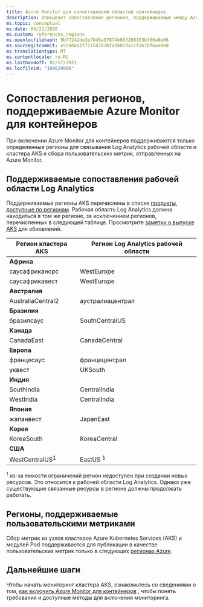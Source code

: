 ```yaml
---
title: Azure Monitor для сопоставлений областей контейнеров
description: Описывает сопоставления регионов, поддерживаемые между Azure Monitor для контейнеров, Log Analytics рабочей области и настраиваемых метрик.
ms.topic: conceptual
ms.date: 09/22/2020
ms.custom: references_regions
ms.openlocfilehash: 9b77242de3e7845a97874b663266103bf00a8e66
ms.sourcegitcommit: e559daa1f7115d703bfa1b87da1cf267bf6ae9e8
ms.translationtype: MT
ms.contentlocale: ru-RU
ms.lasthandoff: 02/17/2021
ms.locfileid: "100624906"
---
```

# <a name="region-mappings-supported-by-azure-monitor-for-containers"></a>Сопоставления регионов, поддерживаемые Azure Monitor для контейнеров

 При включении Azure Monitor для контейнеров поддерживаются только определенные регионы для связывания Log Analytics рабочей области и кластера AKS и сбора пользовательских метрик, отправленных на Azure Monitor.

## <a name="log-analytics-workspace-supported-mappings"></a>Поддерживаемые сопоставления рабочей области Log Analytics

Поддерживаемые регионы AKS перечислены в списке [продукты, доступные по регионам](https://azure.microsoft.com/global-infrastructure/services/?products=kubernetes-service). Рабочая область Log Analytics должна находиться в том же регионе, за исключением регионов, перечисленных в следующей таблице. Просмотрите [заметки о выпуске AKS](https://github.com/Azure/AKS/releases) для обновлений.


|**Регион кластера AKS** | **Регион Log Analytics рабочей области** |
|-----------------------|------------------------------------|
|**Африка** | |
|саусафриканорс |WestEurope |
|саусафрикавест |WestEurope |
|**Австралия** | |
|AustraliaCentral2 |аустралиацентрал |
|**Бразилия** | |
|бразилсаус | SouthCentralUS |
|**Канада** ||
|CanadaEast |CanadaCentral |
|**Европа** | |
|францесаус |францецентрал |
|уквест |UKSouth |
|**Индия** | |
|SouthIndia |CentralIndia |
|WestIndia |CentralIndia |
|**Япония** | |
|жапанвест |JapanEast |
|**Корея** | |
|KoreaSouth |KoreaCentral |
|**США** | |
|WestCentralUS<sup>1</sup>|EastUS <sup>1</sup>|


<sup>1</sup> из-за емкости ограничений регион недоступен при создании новых ресурсов. Это относится к рабочей области Log Analytics. Однако уже существующие связанные ресурсы в регионе должны продолжать работать.

## <a name="custom-metrics-supported-regions"></a>Регионы, поддерживаемые пользовательскими метриками

Сбор метрик из узлов кластеров Azure Kubernetes Services (AKS) и модулей Pod поддерживается для публикации в качестве пользовательских метрик только в следующих [регионах Azure](../essentials/metrics-custom-overview.md#supported-regions).

## <a name="next-steps"></a>Дальнейшие шаги

Чтобы начать мониторинг кластера AKS, ознакомьтесь со сведениями о том, [как включить Azure Monitor для контейнеров](container-insights-onboard.md) , чтобы понять требования и доступные методы для включения мониторинга.  
